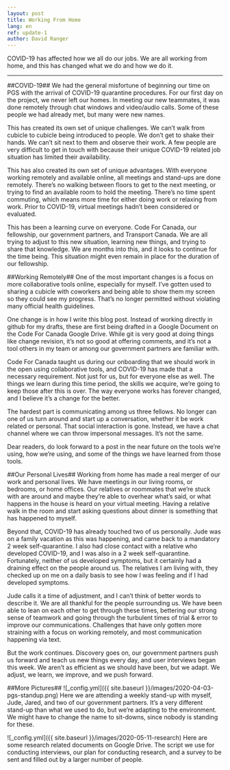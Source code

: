 ```yaml
---
layout: post
title: Working From Home
lang: en
ref: update-1
author: David Ranger
---
```


COVID-19 has affected how we all do our jobs. We are all working from home, and this has changed what we do and how we do it.

---
##COVID-19##
We had the general misfortune of beginning our time on PGS with the arrival of COVID-19 quarantine procedures. For our first day on the project, we never left our homes. In meeting our new teammates, it was done remotely through chat windows and video/audio calls. Some of these people we had already met, but many were new names.

This has created its own set of unique challenges. We can’t walk from cubicle to cubicle being introduced to people. We don’t get to shake their hands. We can’t sit next to them and observe their work. A few people are very difficult to get in touch with because their unique COVID-19 related job situation has limited their availability.

This has also created its own set of unique advantages. With everyone working remotely and available online, all meetings and stand-ups are done remotely. There’s no walking between floors to get to the next meeting, or trying to find an available room to hold the meeting. There’s no time spent commuting, which means more time for either doing work or relaxing from work. Prior to COVID-19, virtual meetings hadn’t been considered or evaluated.

This has been a learning curve on everyone. Code For Canada, our fellowship, our government partners, and Transport Canada. We are all trying to adjust to this new situation, learning new things, and trying to share that knowledge. We are months into this, and it looks to continue for the time being. This situation might even remain in place for the duration of our fellowship.

##Working Remotely##
One of the most important changes is a focus on more collaborative tools online, especially for myself. I’ve gotten used to sharing a cubicle with coworkers and being able to show them my screen so they could see my progress. That’s no longer permitted without violating many official health guidelines.

One change is in how I write this blog post. Instead of working directly in github for my drafts, these are first being drafted in a Google Document on the Code For Canada Google Drive. While git is very good at doing things like change revision, it’s not so good at offering comments, and it’s not a tool others in my team or among our government partners are familiar with.

Code For Canada taught us during our onboarding that we should work in the open using collaborative tools, and COVID-19 has made that a necessary requirement. Not just for us, but for everyone else as well. The things we learn during this time period, the skills we acquire, we’re going to keep those after this is over. The way everyone works has forever changed, and I believe it’s a change for the better.

The hardest part is communicating among us three fellows. No longer can one of us turn around and start up a conversation, whether it be work related or personal. That social interaction is gone. Instead, we have a chat channel where we can throw impersonal messages. It’s not the same.

Dear readers, do look forward to a post in the near future on the tools we’re using, how we’re using, and some of the things we have learned from those tools.

##Our Personal Lives##
Working from home has made a real merger of our work and personal lives. We have meetings in our living rooms, or bedrooms, or home offices. Our relatives or roommates that we’re stuck with are around and maybe they’re able to overhear what’s said, or what happens in the house is heard on your virtual meeting. Having a relative walk in the room and start asking questions about dinner is something that has happened to myself.

Beyond that, COVID-19 has already touched two of us personally. Jude was on a family vacation as this was happening, and came back to a mandatory 2 week self-quarantine. I also had close contact with a relative who developed COVID-19, and I was also in a 2 week self-quarantine. Fortunately, neither of us developed symptoms, but it certainly had a draining effect on the people around us. The relatives I am living with, they checked up on me on a daily basis to see how I was feeling and if I had developed symptoms.

Jude calls it a time of adjustment, and I can’t think of better words to describe it. We are all thankful for the people surrounding us. We have been able to lean on each other to get through these times, bettering our strong sense of teamwork and going through the turbulent times of trial & error to improve our communications. Challenges that have only gotten more straining with a focus on working remotely, and most communication happening via text.

But the work continues. Discovery goes on, our government partners push us forward and teach us new things every day, and user interviews began this week. We aren’t as efficient as we should have been, but we adapt. We adjust, we learn, we improve, and we push forward.

##More Pictures##
![_config.yml]({{ site.baseurl }}/images/2020-04-03-pgs-standup.png)
Here we are attending a weekly stand-up with myself, Jude, Jared, and two of our government partners. It’s a very different stand-up than what we used to do, but we’re adapting to the environment. We might have to change the name to sit-downs, since nobody is standing for these.

![_config.yml]({{ site.baseurl }}/images/2020-05-11-research)
Here are some research related documents on Google Drive. The script we use for conducting interviews, our plan for conducting research, and a survey to be sent and filled out by a larger number of people.
